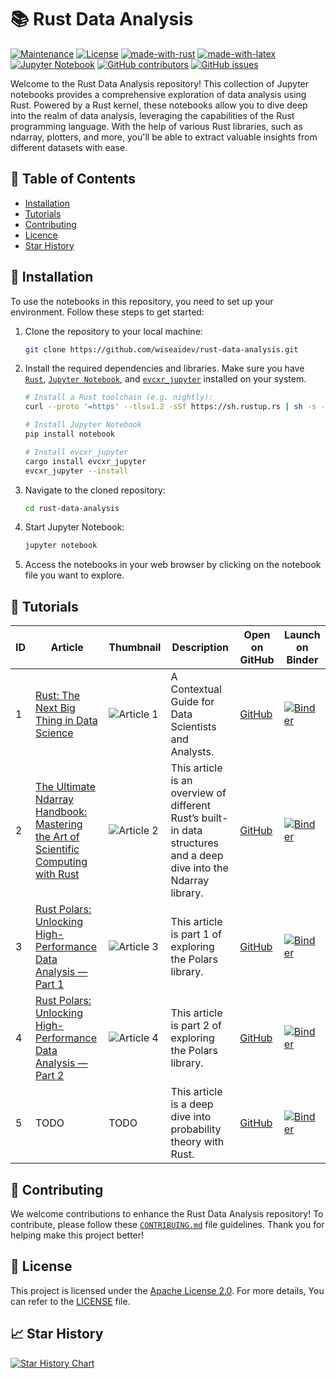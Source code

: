 # 📚 Rust Data Analysis

[![Maintenance](https://img.shields.io/badge/Maintained%3F-yes-green.svg)](https://github.com/wiseaidev)
[![License](https://img.shields.io/badge/License-Apache_2.0-blue.svg)](https://opensource.org/licenses/Apache-2.0)
[![made-with-rust](https://img.shields.io/badge/Made%20with-Rust-1f425f.svg?logo=rust&logoColor=white)](https://www.rust-lang.org/)
[![made-with-latex](https://img.shields.io/badge/Made%20with-LaTeX-1f425f.svg?logo=latex&logoColor=white)](https://www.latex-project.org/)
[![Jupyter Notebook](https://img.shields.io/badge/Jupyter-Notebook-blue.svg?logo=Jupyter&logoColor=orange)](https://jupyter.org/)
[![GitHub contributors](https://badgen.net/github/contributors/wiseaidev/rust-data-analysis)](https://github.com/wiseaidev/rust-data-analysis/graphs/contributors/)
[![GitHub issues](https://img.shields.io/github/issues/wiseaidev/rust-data-analysis.svg)](https://github.com/wiseaidev/rust-data-analysis/issues/)

Welcome to the Rust Data Analysis repository! This collection of Jupyter notebooks provides a comprehensive exploration of data analysis using Rust. Powered by a Rust kernel, these notebooks allow you to dive deep into the realm of data analysis, leveraging the capabilities of the Rust programming language. With the help of various Rust libraries, such as ndarray, plotters, and more, you'll be able to extract valuable insights from different datasets with ease.

## 📝 Table of Contents

- [Installation](#-installation)
- [Tutorials](#-tutorials)
- [Contributing](#-contributing)
- [Licence](#-licence)
- [Star History](#-star-history)

## 🚀 Installation

To use the notebooks in this repository, you need to set up your environment. Follow these steps to get started:

1. Clone the repository to your local machine:

	```sh
	git clone https://github.com/wiseaidev/rust-data-analysis.git
	```

1. Install the required dependencies and libraries. Make sure you have [`Rust`](https://rustup.rs/), [`Jupyter Notebook`](https://jupyter.org/install), and [`evcxr_jupyter`](https://github.com/evcxr/evcxr/blob/main/evcxr_jupyter/README.md) installed on your system.

	```sh
	# Install a Rust toolchain (e.g. nightly):
	curl --proto '=https' --tlsv1.2 -sSf https://sh.rustup.rs | sh -s -- -y --default-toolchain nightly

	# Install Jupyter Notebook
	pip install notebook

	# Install evcxr_jupyter
	cargo install evcxr_jupyter
	evcxr_jupyter --install	
	```

1. Navigate to the cloned repository:

	```sh
	cd rust-data-analysis
	```

1. Start Jupyter Notebook:

	```sh
	jupyter notebook
	```

1. Access the notebooks in your web browser by clicking on the notebook file you want to explore.

## 📌 Tutorials

| ID | Article | Thumbnail | Description | Open on GitHub | Launch on Binder |
|----|---------------|-----------|-------------|----------------|------------------|
| 1  | [Rust: The Next Big Thing in Data Science](https://towardsdatascience.com/rust-the-next-big-thing-in-data-science-319a03305883) | ![Article 1](https://miro.medium.com/v2/resize:fit:720/format:webp/1*2jSP2n1KukVJYKVg2u4RuA.png) | A Contextual Guide for Data Scientists and Analysts. | [GitHub](./1-iris-data-analysis-rust.ipynb) | [![Binder](https://mybinder.org/badge_logo.svg)](https://mybinder.org/v2/gh/wiseaidev/rust-data-analysis/main?filepath=1-iris-data-analysis-rust.ipynb) |
| 2  | [The Ultimate Ndarray Handbook: Mastering the Art of Scientific Computing with Rust](https://towardsdatascience.com/the-ultimate-ndarray-handbook-mastering-the-art-of-scientific-computing-with-rust-ef5ab767212a) | ![Article 2](https://miro.medium.com/v2/resize:fit:720/format:webp/1*bgmO2hUgZXpCHPC1XaBy3w.png) | This article is an overview of different Rust’s built-in data structures and a deep dive into the Ndarray library. | [GitHub](./2-ndarray-tutorial.ipynb) | [![Binder](https://mybinder.org/badge_logo.svg)](https://mybinder.org/v2/gh/wiseaidev/rust-data-analysis/main?filepath=2-ndarray-tutorial.ipynb) |
| 3  | [Rust Polars: Unlocking High-Performance Data Analysis — Part 1](https://towardsdatascience.com/rust-polars-unlocking-high-performance-data-analysis-part-1-ce42af370ece) | ![Article 3](https://miro.medium.com/v2/resize:fit:720/0*Le8YYCDuEhc4A7tN) | This article is part 1 of exploring the Polars library. | [GitHub](./3-polars-tutorial-part-1.ipynb) | [![Binder](https://mybinder.org/badge_logo.svg)](https://mybinder.org/v2/gh/wiseaidev/rust-data-analysis/main?filepath=3-polars-tutorial-part-1.ipynb) |
| 4  | [Rust Polars: Unlocking High-Performance Data Analysis — Part 2](https://towardsdatascience.com/rust-polars-unlocking-high-performance-data-analysis-part-1-ce42af370ece) | ![Article 4](https://miro.medium.com/v2/resize:fit:720/format:webp/1*wbXTzoBWnmGXH7WVkAu4PQ.jpeg) | This article is part 2 of exploring the Polars library. | [GitHub](./4-polars-tutorial-part-2.ipynb) | [![Binder](https://mybinder.org/badge_logo.svg)](https://mybinder.org/v2/gh/wiseaidev/rust-data-analysis/main?filepath=4-polars-tutorial-part-2.ipynb) |
| 5  | TODO | TODO | This article is a deep dive into probability theory with Rust. | [GitHub](./5-probability-theory-tutorial.ipynb) | [![Binder](https://mybinder.org/badge_logo.svg)](https://mybinder.org/v2/gh/wiseaidev/rust-data-analysis/main?filepath=5-probability-theory-tutorial.ipynb) |

## 🤝 Contributing

We welcome contributions to enhance the Rust Data Analysis repository! To contribute, please follow these [`CONTRIBUING.md`](CONTRIBUING.md) file guidelines. Thank you for helping make this project better!

## 📜 License

This project is licensed under the [Apache License 2.0](https://opensource.org/licenses/Apache-2.0). For more details, You can refer to the [LICENSE](LICENSE) file.

## 📈 Star History

[![Star History Chart](https://api.star-history.com/svg?repos=wiseaidev/rust-data-analysis&type=Date)](https://star-history.com/#wiseaidev/rust-data-analysis&Date)